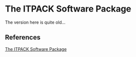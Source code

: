 # The ITPACK Software Package
The version here is quite old...

## References

[The ITPACK Software Package](https://web.ma.utexas.edu/CNA/ITPACK/)
